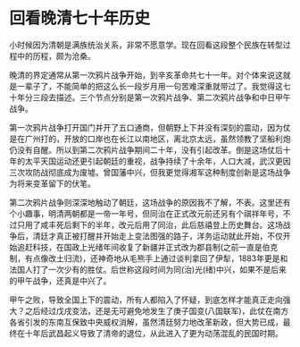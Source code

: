 回看晚清七十年历史
====
小时候因为清朝是满族统治关系，非常不愿意学。现在回看这段整个民族在转型过程中的历程，颇为沧桑。

晚清的界定通常从第一次鸦片战争开始，到辛亥革命共七十一年。对个体来说这就是一辈子了，不能简单的把这么长一段岁月用一句苦难深重就带过了。我觉得这七十年分三段去描述。三个节点分别是第一次鸦片战争、第二次鸦片战争和中日甲午战争。

第一次鸦片战争打开国门并开了五口通商，但朝野上下并没有深刻的震动，因为仗是在广州打的，开放的口岸也在长江以南地区，离北京太远，虽然领教了坚船利炮仍没有自醒。所以到第二次鸦片战争期间二十年，没有引起改革。倒是这场仗后十年的太平天国运动还更引起朝廷的重视，战争持续了十余年，人口大减，武汉更因三次攻防战彻底成为废墟。曾国藩中兴，但我更觉得湘军这种制度创新是这场战争为将来变革留下的伏笔。

第二次鸦片战争则深深地触动了朝廷，这场战争的原因我不了解，不表。这里还有个小趣事，明清两朝都是一帝一年号，但同治在正式改元前还另有个祺祥年号，不过只用了咸丰死后剩下的半年，改元后用了同治，此后慈禧登上历史舞台。这场战争后，清廷才真正被打醒并开始走上变法图强的路子，洋务运动就此开始，不仅开始追赶科技，在国政上光绪年间收复了新疆并正式改为郡县制(之前一直是伯克制，有点像改土归流)，还神奇地从毛熊手上通过谈判拿回了伊犁，1883年更是和法国人打了一次少有的胜仗。后世称这段时间为同(治)光(绪)中兴，如果不是后来的甲午战争，还真是中兴了。

甲午之败，导致全国上下的震动，所有人都陷入了怀疑，到底怎样才能真正走向强大？之后经过戊戌变法，还是无可避免地发生了庚子国变(八国联军)，此仗在南方各省引发的东南互保致中央威权消解，虽然清廷努力地改革新政，但大势已成，最终在十年后武昌起义导致了清帝的退位，从此进入了更为动荡混乱的民国时期。